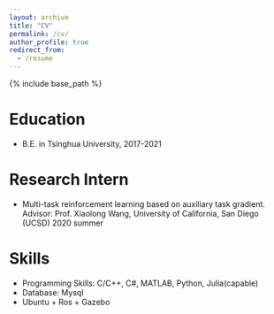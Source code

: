 ```yaml
---
layout: archive
title: "CV"
permalink: /cv/
author_profile: true
redirect_from:
  - /resume
---
```


{% include base_path %}

Education
======
* B.E. in Tsinghua University, 2017-2021

Research Intern
======
* Multi-task reinforcement learning based on auxiliary task gradient.
  Advisor: Prof. Xiaolong Wang, University of California, San Diego (UCSD)  2020 summer

  
Skills
======
* Programming Skills:
  C/C++, C#, MATLAB, Python, Julia(capable)
* Database: Mysql
* Ubuntu + Ros + Gazebo
